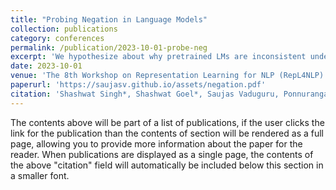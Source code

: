 ```yaml
---
title: "Probing Negation in Language Models"
collection: publications
category: conferences
permalink: /publication/2023-10-01-probe-neg
excerpt: 'We hypothesize about why pretrained LMs are inconsistent under negation: when the statement could refer to multiple ground entities with conflicting properties, negation may not entail a change in output. This means negation minimal pairs in different training samples can have the same completion in pretraining corpora.'
date: 2023-10-01
venue: 'The 8th Workshop on Representation Learning for NLP (RepL4NLP). 61st Annual Meeting of the Association for Computational Linguistics (ACL)'
paperurl: 'https://saujasv.github.io/assets/negation.pdf'
citation: 'Shashwat Singh*, Shashwat Goel*, Saujas Vaduguru, Ponnurangam Kumaraguru'
---
```


The contents above will be part of a list of publications, if the user clicks the link for the publication than the contents of section will be rendered as a full page, allowing you to provide more information about the paper for the reader. When publications are displayed as a single page, the contents of the above "citation" field will automatically be included below this section in a smaller font.